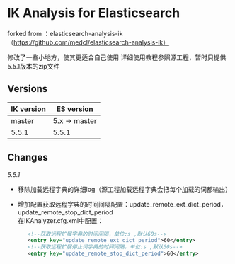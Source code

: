 IK Analysis for Elasticsearch
=============================

forked from ：elasticsearch-analysis-ik（https://github.com/medcl/elasticsearch-analysis-ik）

修改了一些小地方，使其更适合自己使用
详细使用教程参照源工程，暂时只提供5.5.1版本的zip文件



Versions
--------

IK version | ES version
-----------|-----------
master | 5.x -> master
5.5.1| 5.5.1

Changes
------
*5.5.1*

- 移除加载远程字典的详细log（源工程加载远程字典会把每个加载的词都输出）

- 增加配置获取远程字典的时间间隔配置：update_remote_ext_dict_period，update_remote_stop_dict_period  
  在IKAnalyzer.cfg.xml中配置：
  ```xml
     <!--获取远程扩展字典的时间间隔，单位:s ,默认60s-->
	 <entry key="update_remote_ext_dict_period">60</entry>
     <!--获取远程扩展停止词字典的时间间隔，单位:s ,默认60s-->
     <entry key="update_remote_stop_dict_period">60</entry>
  ```


